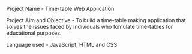 Project Name - Time-table Web Application

Project Aim and Objective - To build a time-table making application that solves the issues faced by individuals who fomulate time-tables for educational purposes.

Language used - JavaScript, HTML and CSS
